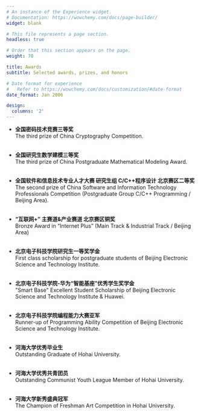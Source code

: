 ```yaml
---
# An instance of the Experience widget.
# Documentation: https://wowchemy.com/docs/page-builder/
widget: blank

# This file represents a page section.
headless: true

# Order that this section appears on the page.
weight: 70

title: Awards 
subtitle: Selected awards, prizes, and honors

# Date format for experience
#   Refer to https://wowchemy.com/docs/customization/#date-format
date_format: Jan 2006

design:
  columns: '2'
---
```


- **全国密码技术竞赛三等奖**
  <br /> 	The third prize of China Cryptography Competition.
  <br /><br />

- **全国研究生数学建模三等奖**
  <br /> 	The third prize of China Postgraduate Mathematical Modeling Award.
  <br /><br />
  
- **全国软件和信息技术专业人才大赛 研究生组 C/C++程序设计 北京赛区二等奖**
  <br /> 	The second prize of China Software and Information Technology Professionals Competition (Postgraduate Group C/C++ Programming / Beijing Area).
  <br /><br />
  
- **“互联网+” 主赛道&产业赛道 北京赛区铜奖**
  <br /> 	Bronze Award in “Internet Plus” (Main Track & Industrial Track / Beijing Area)
  <br /><br />
  
- **北京电子科技学院研究生一等奖学金** 
  <br /> 	First class scholarship for postgraduate students of Beijing Electronic Science and Technology Institute.
  <br /><br />
  
- **北京电子科技学院-华为“智能基座”优秀学生奖学金**
  <br /> 	"Smart Base" Excellent Student Scholarship of Beijing Electronic Science and Technology Institute & Huawei.
  <br /><br />

- **北京电子科技学院编程能力大赛亚军**
  <br /> 	Runner-up of Programming Ability Competition of Beijing Electronic Science and Technology Institute.
  <br /><br />
  
- **河海大学优秀毕业生**
  <br /> Outstanding Graduate of Hohai University.
  <br /><br />
  
- **河海大学优秀共青团员**
  <br /> Outstanding Communist Youth League Member of Hohai University.
  <br /><br />
  
- **河海大学新秀盛典冠军**
  <br /> The Champion of Freshman Art Competition in Hohai University.
  <br /><br />
  








